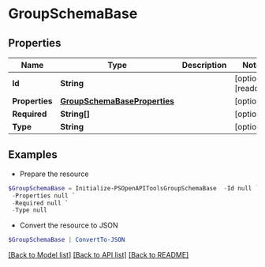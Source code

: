 # GroupSchemaBase
## Properties

Name | Type | Description | Notes
------------ | ------------- | ------------- | -------------
**Id** | **String** |  | [optional] [readonly] 
**Properties** | [**GroupSchemaBaseProperties**](GroupSchemaBaseProperties.md) |  | [optional] 
**Required** | **String[]** |  | [optional] 
**Type** | **String** |  | [optional] 

## Examples

- Prepare the resource
```powershell
$GroupSchemaBase = Initialize-PSOpenAPIToolsGroupSchemaBase  -Id null `
 -Properties null `
 -Required null `
 -Type null
```

- Convert the resource to JSON
```powershell
$GroupSchemaBase | ConvertTo-JSON
```

[[Back to Model list]](../README.md#documentation-for-models) [[Back to API list]](../README.md#documentation-for-api-endpoints) [[Back to README]](../README.md)

